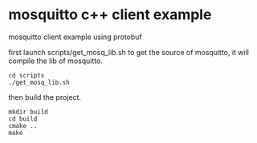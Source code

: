 # mosquitto c++ client example

mosquitto client example using protobuf

first launch scripts/get\_mosq\_lib.sh to get the source of mosquitto, it will compile the lib of mosquitto.
```
cd scripts
./get_mosq_lib.sh
```

then build the project.

```
mkdir build
cd build
cmake ..
make 
```

